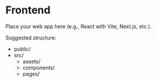 # Frontend

Place your web app here (e.g., React with Vite, Next.js, etc.).

Suggested structure:

- public/
- src/
  - assets/
  - components/
  - pages/
